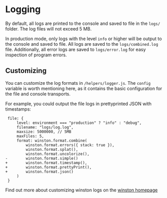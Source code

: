 # Logging

By default, all logs are printed to the console and saved to file in the `logs/`
folder. The log files will not exceed 5 MB.

In production mode, only logs with the level `info` or higher will be output
to the console and saved to file. All logs are saved to the `logs/combined.log`
file. Additionally, all error logs are saved to `logs/error.log` for easy
inspection of program errors.

## Customizing

You can customize the log formats in `/helpers/logger.js`. The `config` variable
is worth mentioning here, as it contains the basic configuration for the file
and console transports.

For example, you could output the file logs in prettyprinted JSON with
timestamps:

```diff{10,11,12,13}
 file: {
     level: environment === "production" ? "info" : "debug",
     filename: "logs/log.log",
     maxsize: 5000000, // 5MB
     maxFiles: 5,
     format: winston.format.combine(
         winston.format.errors({ stack: true }),
         winston.format.splat(),
         winston.format.uncolorize(),
-        winston.format.simple()
+        winston.format.timestamp(),
+        winston.format.prettyPrint(),
+        winston.format.json()
     )
 }
```

Find out more about customizing winston logs on the
[winston homepage](https://github.com/winstonjs/winston)
